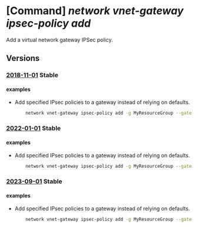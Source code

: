 # [Command] _network vnet-gateway ipsec-policy add_

Add a virtual network gateway IPSec policy.

## Versions

### [2018-11-01](/Resources/mgmt-plane/L3N1YnNjcmlwdGlvbnMve30vcmVzb3VyY2Vncm91cHMve30vcHJvdmlkZXJzL21pY3Jvc29mdC5uZXR3b3JrL3ZpcnR1YWxuZXR3b3JrZ2F0ZXdheXMve30=/2018-11-01.xml) **Stable**

<!-- mgmt-plane /subscriptions/{}/resourcegroups/{}/providers/microsoft.network/virtualnetworkgateways/{} 2018-11-01 properties.vpnClientConfiguration.vpnClientIpsecPolicies[] -->

#### examples

- Add specified IPsec policies to a gateway instead of relying on defaults.
    ```bash
        network vnet-gateway ipsec-policy add -g MyResourceGroup --gateway-name MyGateway --dh-group DHGroup14 --ike-encryption AES256 --ike-integrity SHA384 --ipsec-encryption DES3 --ipsec-integrity GCMAES256 --pfs-group PFS2048 --sa-lifetime 27000 --sa-max-size 102400000
    ```

### [2022-01-01](/Resources/mgmt-plane/L3N1YnNjcmlwdGlvbnMve30vcmVzb3VyY2Vncm91cHMve30vcHJvdmlkZXJzL21pY3Jvc29mdC5uZXR3b3JrL3ZpcnR1YWxuZXR3b3JrZ2F0ZXdheXMve30=/2022-01-01.xml) **Stable**

<!-- mgmt-plane /subscriptions/{}/resourcegroups/{}/providers/microsoft.network/virtualnetworkgateways/{} 2022-01-01 properties.vpnClientConfiguration.vpnClientIpsecPolicies[] -->

#### examples

- Add specified IPsec policies to a gateway instead of relying on defaults.
    ```bash
        network vnet-gateway ipsec-policy add -g MyResourceGroup --gateway-name MyGateway --dh-group DHGroup14 --ike-encryption AES256 --ike-integrity SHA384 --ipsec-encryption DES3 --ipsec-integrity GCMAES256 --pfs-group PFS2048 --sa-lifetime 27000 --sa-max-size 102400000
    ```

### [2023-09-01](/Resources/mgmt-plane/L3N1YnNjcmlwdGlvbnMve30vcmVzb3VyY2Vncm91cHMve30vcHJvdmlkZXJzL21pY3Jvc29mdC5uZXR3b3JrL3ZpcnR1YWxuZXR3b3JrZ2F0ZXdheXMve30=/2023-09-01.xml) **Stable**

<!-- mgmt-plane /subscriptions/{}/resourcegroups/{}/providers/microsoft.network/virtualnetworkgateways/{} 2023-09-01 properties.vpnClientConfiguration.vpnClientIpsecPolicies[] -->

#### examples

- Add specified IPsec policies to a gateway instead of relying on defaults.
    ```bash
        network vnet-gateway ipsec-policy add -g MyResourceGroup --gateway-name MyGateway --dh-group DHGroup14 --ike-encryption AES256 --ike-integrity SHA384 --ipsec-encryption DES3 --ipsec-integrity GCMAES256 --pfs-group PFS2048 --sa-lifetime 27000 --sa-max-size 102400000
    ```
